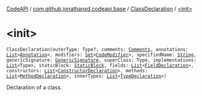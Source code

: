 [CodeAPI](../../index.md) / [com.github.jonathanxd.codeapi.base](../index.md) / [ClassDeclaration](index.md) / [&lt;init&gt;](.)

# &lt;init&gt;

`ClassDeclaration(outerType: Type?, comments: `[`Comments`](../../com.github.jonathanxd.codeapi.base.comment/-comments/index.md)`, annotations: `[`List`](https://kotlinlang.org/api/latest/jvm/stdlib/kotlin.collections/-list/index.html)`<`[`Annotation`](../-annotation/index.md)`>, modifiers: `[`Set`](https://kotlinlang.org/api/latest/jvm/stdlib/kotlin.collections/-set/index.html)`<`[`CodeModifier`](../-code-modifier/index.md)`>, specifiedName: `[`String`](https://kotlinlang.org/api/latest/jvm/stdlib/kotlin/-string/index.html)`, genericSignature: `[`GenericSignature`](../../com.github.jonathanxd.codeapi.generic/-generic-signature/index.md)`, superClass: Type, implementations: `[`List`](https://kotlinlang.org/api/latest/jvm/stdlib/kotlin.collections/-list/index.html)`<Type>, staticBlock: `[`StaticBlock`](../-static-block/index.md)`, fields: `[`List`](https://kotlinlang.org/api/latest/jvm/stdlib/kotlin.collections/-list/index.html)`<`[`FieldDeclaration`](../-field-declaration/index.md)`>, constructors: `[`List`](https://kotlinlang.org/api/latest/jvm/stdlib/kotlin.collections/-list/index.html)`<`[`ConstructorDeclaration`](../-constructor-declaration/index.md)`>, methods: `[`List`](https://kotlinlang.org/api/latest/jvm/stdlib/kotlin.collections/-list/index.html)`<`[`MethodDeclaration`](../-method-declaration/index.md)`>, innerTypes: `[`List`](https://kotlinlang.org/api/latest/jvm/stdlib/kotlin.collections/-list/index.html)`<`[`TypeDeclaration`](../-type-declaration/index.md)`>)`

Declaration of a class.

